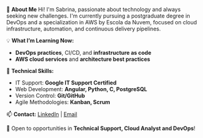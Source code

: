 📌 **About Me**
Hi! I'm Sabrina, passionate about technology and always seeking new challenges. I'm currently pursuing a postgraduate degree in DevOps and a specialization in AWS by Escola da Nuvem, focused on cloud infrastructure, automation, and continuous delivery pipelines.

💡 **What I’m Learning Now:**

* **DevOps practices**, CI/CD, and **infrastructure as code**
* **AWS cloud services** and **architecture best practices**

🔧 **Technical Skills:**

* IT Support: **Google IT Support Certified**
* Web Development: **Angular, Python, C, PostgreSQL**
* Version Control: **Git/GitHub**
* Agile Methodologies: **Kanban, Scrum**

📫 **Contact:**
[LinkedIn](https://www.linkedin.com/in/sabrina-padrao) | [Email](mailto:s.padrao@outlook.com)

🚀 Open to opportunities in **Technical Support, Cloud Analyst and DevOps**!
